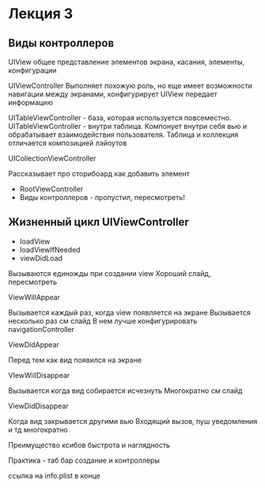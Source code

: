 # Лекция 3

## Виды контроллеров
UIView
общее представление элементов экрана, касания, элементы, конфигурации


UIViewController
Выполняет похожую роль, но еще имеет возможности навигации между экранами, конфигурирует UIView
передает информацию

UITableViewController - база, которая используется повсеместно.
UITableViewController - внутри таблица. Компонует внутри себя вью и обрабатывает взаимодействия пользователя.
Таблица и коллекция отличается композицией лэйоутов


UICollectionViewController


Рассказывает про сторибоард
как добавить элемент


- RootViewController
- Виды контроллеров - пропустил, пересмотреть!

## Жизненный цикл UIViewController
- loadView
- loadViewIfNeeded
- viewDidLoad

Вызываются единожды при создании view
Хороший слайд, пересмотреть

ViewWillAppear


Вызывается каждый раз, когда view появляется на экране
Вызывается несколько раз
см слайд
В нем лучше конфигурировать navigationController

ViewDidAppear


Перед тем как вид появился на экране

VIewWillDisappear


Вызывается когда вид собирается исчезнуть
Многократно
см слайд

ViewDidDisappear


Когда вид закрывается другими вью
Входящий вызов, пуш уведомления и тд
многократно

Преимущество ксибов
быстрота и наглядность

Практика - таб бар
создание и контроллеры

ссылка на info.plist в конце
